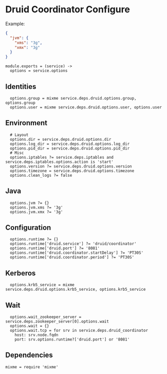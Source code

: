 
# Druid Coordinator Configure

Example:

```json
{
  "jvm": {
    "xms": "3g",
    "xmx": "3g"
  }
}
```

    module.exports = (service) ->
      options = service.options

## Identities

      options.group = mixme service.deps.druid.options.group, options.group
      options.user = mixme service.deps.druid.options.user, options.user

## Environment

      # Layout
      options.dir = service.deps.druid.options.dir
      options.log_dir = service.deps.druid.options.log_dir
      options.pid_dir = service.deps.druid.options.pid_dir
      # Misc
      options.iptables ?= service.deps.iptables and service.deps.iptables.options.action is 'start'
      options.version ?= service.deps.druid.options.version
      options.timezone = service.deps.druid.options.timezone
      options.clean_logs ?= false

## Java

      options.jvm ?= {}
      options.jvm.xms ?= '3g'
      options.jvm.xmx ?= '3g'

## Configuration

      options.runtime ?= {}
      options.runtime['druid.service'] ?= 'druid/coordinator'
      options.runtime['druid.port'] ?= '8081'
      options.runtime['druid.coordinator.startDelay'] ?= 'PT30S'
      options.runtime['druid.coordinator.period'] ?= 'PT30S'

## Kerberos

      options.krb5_service = mixme service.deps.druid.options.krb5_service, options.krb5_service

## Wait

      options.wait_zookeeper_server = service.deps.zookeeper_server[0].options.wait
      options.wait = {}
      options.wait.tcp = for srv in service.deps.druid_coordinator
        host: srv.node.fqdn
        port: srv.options.runtime?['druid.port'] or '8081'

## Dependencies

    mixme = require 'mixme'
